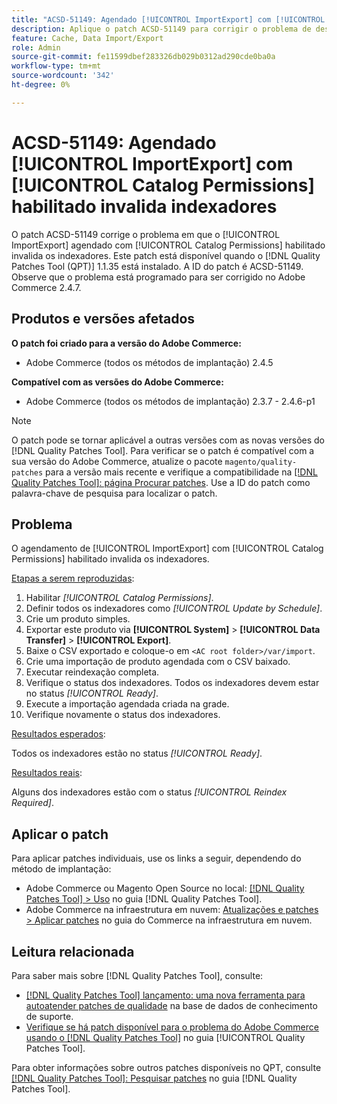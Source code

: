 ```yaml
---
title: "ACSD-51149: Agendado [!UICONTROL ImportExport] com [!UICONTROL Catalog Permissions] habilitado invalida indexadores"
description: Aplique o patch ACSD-51149 para corrigir o problema de desempenho do Adobe Commerce em que o [!UICONTROL ImportExport] agendado com [!UICONTROL Catalog Permissions] habilitado invalida os indexadores.
feature: Cache, Data Import/Export
role: Admin
source-git-commit: fe11599dbef283326db029b0312ad290cde0ba0a
workflow-type: tm+mt
source-wordcount: '342'
ht-degree: 0%

---
```


# ACSD-51149: Agendado [!UICONTROL ImportExport] com [!UICONTROL Catalog Permissions] habilitado invalida indexadores

O patch ACSD-51149 corrige o problema em que o [!UICONTROL ImportExport] agendado com [!UICONTROL Catalog Permissions] habilitado invalida os indexadores. Este patch está disponível quando o [!DNL Quality Patches Tool (QPT)] 1.1.35 está instalado. A ID do patch é ACSD-51149. Observe que o problema está programado para ser corrigido no Adobe Commerce 2.4.7.

## Produtos e versões afetados

**O patch foi criado para a versão do Adobe Commerce:**

* Adobe Commerce (todos os métodos de implantação) 2.4.5

**Compatível com as versões do Adobe Commerce:**

* Adobe Commerce (todos os métodos de implantação) 2.3.7 - 2.4.6-p1

>[!NOTE]
>
>O patch pode se tornar aplicável a outras versões com as novas versões do [!DNL Quality Patches Tool]. Para verificar se o patch é compatível com a sua versão do Adobe Commerce, atualize o pacote `magento/quality-patches` para a versão mais recente e verifique a compatibilidade na [[!DNL Quality Patches Tool]: página Procurar patches](https://experienceleague.adobe.com/tools/commerce-quality-patches/index.html). Use a ID do patch como palavra-chave de pesquisa para localizar o patch.

## Problema

O agendamento de [!UICONTROL ImportExport] com [!UICONTROL Catalog Permissions] habilitado invalida os indexadores.

<u>Etapas a serem reproduzidas</u>:

1. Habilitar *[!UICONTROL Catalog Permissions]*.
1. Definir todos os indexadores como *[!UICONTROL Update by Schedule]*.
1. Crie um produto simples.
1. Exportar este produto via **[!UICONTROL System]** > **[!UICONTROL Data Transfer]** > **[!UICONTROL Export]**.
1. Baixe o CSV exportado e coloque-o em `<AC root folder>/var/import`.
1. Crie uma importação de produto agendada com o CSV baixado.
1. Executar reindexação completa.
1. Verifique o status dos indexadores. Todos os indexadores devem estar no status *[!UICONTROL Ready]*.
1. Execute a importação agendada criada na grade.
1. Verifique novamente o status dos indexadores.

<u>Resultados esperados</u>:

Todos os indexadores estão no status *[!UICONTROL Ready]*.

<u>Resultados reais</u>:

Alguns dos indexadores estão com o status *[!UICONTROL Reindex Required]*.

## Aplicar o patch

Para aplicar patches individuais, use os links a seguir, dependendo do método de implantação:

* Adobe Commerce ou Magento Open Source no local: [[!DNL Quality Patches Tool] > Uso](/help/tools/quality-patches-tool/usage.md) no guia [!DNL Quality Patches Tool].
* Adobe Commerce na infraestrutura em nuvem: [Atualizações e patches > Aplicar patches](https://experienceleague.adobe.com/docs/commerce-cloud-service/user-guide/develop/upgrade/apply-patches.html) no guia do Commerce na infraestrutura em nuvem.

## Leitura relacionada

Para saber mais sobre [!DNL Quality Patches Tool], consulte:

* [[!DNL Quality Patches Tool] lançamento: uma nova ferramenta para autoatender patches de qualidade](https://experienceleague.adobe.com/en/docs/commerce-knowledge-base/kb/announcements/commerce-announcements/magento-quality-patches-released-new-tool-to-self-serve-quality-patches) na base de dados de conhecimento de suporte.
* [Verifique se há patch disponível para o problema do Adobe Commerce usando o  [!DNL Quality Patches Tool]](/help/tools/quality-patches-tool/patches-available-in-qpt/check-patch-for-magento-issue-with-magento-quality-patches.md) no guia [!UICONTROL Quality Patches Tool].


Para obter informações sobre outros patches disponíveis no QPT, consulte [[!DNL Quality Patches Tool]: Pesquisar patches](https://experienceleague.adobe.com/tools/commerce-quality-patches/index.html) no guia [!DNL Quality Patches Tool].
